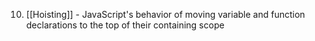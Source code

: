 
10. [[Hoisting]] - JavaScript's behavior of moving variable and function declarations to the top of their containing scope